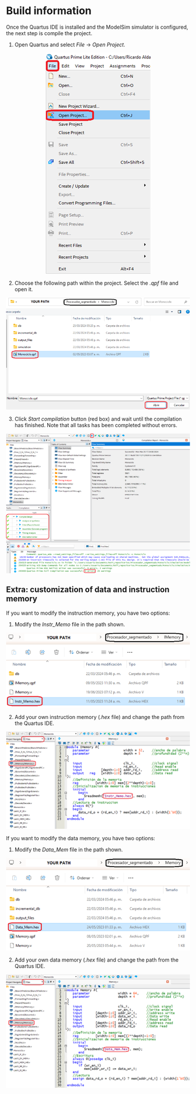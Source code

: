 # Build information
Once the Quartus IDE is installed and the ModelSim simulator is configured, the next step is compile the project.

1. Open Quartus and select *File* -> *Open Project*.

<p align="center">
  <img src="/assets/images/build1.png" alt="Building project - step 1" title="Building project - step 1">
</p>

2. Choose the following path within the project. Select the *.qpf* file and open it.

<p align="center">
  <img src="/assets/images/build2.png" alt="Building project - step 2" title="Building project - step 2">
</p>

3. Click *Start compilation* button (red box) and wait until the compilation has finished. Note that all tasks has been completed without errors.

<p align="center">
  <img src="/assets/images/build3.png" alt="Building project - step 3" title="Building project - step 3">
</p>

## Extra: customization of data and instruction memory

If you want to modify the instruction memory, you have two options:

1. Modify the *Instr_Memo* file in the path shown.

<p align="center">
  <img src="/assets/images/build4.png" alt="Building project - step 4" title="Building project - step 4">
</p>

2. Add your own instruction memory (*.hex* file) and change the path from the Quartus IDE.

<p align="center">
  <img src="/assets/images/build5.png" alt="Building project - step 5" title="Building project - step 5">
</p>

If you want to modify the data memory, you have two options:

1. Modify the *Data_Mem* file in the path shown.

<p align="center">
  <img src="/assets/images/build6.png" alt="Building project - step 6" title="Building project - step 6">
</p>

2. Add your own data memory (*.hex* file) and change the path from the Quartus IDE.

<p align="center">
  <img src="/assets/images/build7.png" alt="Building project - step 7" title="Building project - step 7">
</p>
